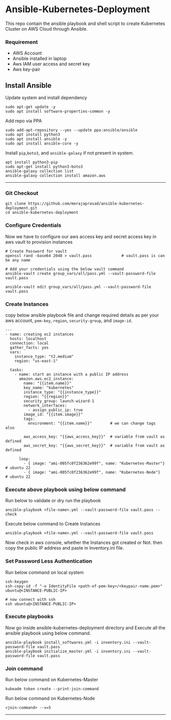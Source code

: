 # Ansible-Kubernetes-Deployment
This repo contain the ansible playbook and shell script to create Kubernetes Cluster on AWS Cloud through Ansible.

### Requirement
- AWS Account
- Ansible installed in laptop
- Aws IAM user access and secret key
- Aws key-pair

## Install Ansible
Update system and install dependency 
```
sudo apt-get update -y
sudo apt install software-properties-common -y
```
Add repo via PPA
```
sudo add-apt-repository --yes --update ppa:ansible/ansible
sudo apt install python3
sudo apt install ansible -y
sudo apt install ansible-core -y
```
Install ```pip```,```boto3```, and ```ansible-galaxy``` if not present in system.
```
apt install python3-pip
sudo apt-get install python3-boto3
ansible-galaxy collection list
ansible-galaxy collection install amazon.aws
```
---
### Git Checkout
```
git clone https://github.com/merajaprasad/ansible-kubernetes-deployment.git
cd ansible-kubernetes-deployment
```
### Configure Credentials
Now we have to configure our aws access key and secret access key in aws vault to provision instances
```
# Create Password for vault
openssl rand -base64 2048 > vault.pass             # vault.pass is can be any name

# Add your credentials using the below vault command
ansible-vault create group_vars/all/pass.yml --vault-password-file vault.pass

ansible-vault edit group_vars/all/pass.yml --vault-password-file vault.pass
```

### Create Instances
copy below ansible playbook file and change required details as per your aws account, ```pem-key```, ```region```, ```security-group```, and ```image-id```.
```
---
- name: creating ec2 instances
  hosts: localhost
  connection: local
  gather_facts: yes
  vars:
    instance_type: "t2.medium"
    region: "us-east-1"

  tasks:
    - name: start an instance with a public IP address
      amazon.aws.ec2_instance:
        name: "{{item.name}}"
        key_name: "kubernetes"
        instance_type: "{{instance_type}}"
        region: "{{region}}"
        security_group: launch-wizard-1
        network_interfaces:
          - assign_public_ip: true
        image_id: "{{item.image}}"
        tags:
          environment: "{{item.name}}"        # we can change tags also

        aws_access_key: "{{aws_access_key}}"  # variable from vault as defined
        aws_secret_key: "{{aws_secret_key}}"  # variable from vault as defined

      loop:
        - { image: "ami-005fc0f236362e99f", name: "Kubernetes-Master"}   # ubuntu 22
        - { image: "ami-005fc0f236362e99f", name: "Kubernetes-Node"}     # ubuntu 22

```
### Execute above playbook using below command
Run below to validate or dry run the playbook
```
ansible-playbook <file-name>.yml --vault-password-file vault.pass --check
```
Execute below command to Create Instances
```
ansible-playbook <file-name>.yml --vault-password-file vault.pass
```
Now check in aws console, whether the Instances got created or Not. then copy the public IP address and paste in Inventory.ini file.

### Set Password Less Authentication
Run below command on local system
```
ssh-keygen
ssh-copy-id -f "-o IdentityFile <path-of-pem-key>/<keypair-name.pem>" ubuntu@<INSTANCE-PUBLIC-IP>

# now connect with ssh
ssh ubuntu@<INSTANCE-PUBLIC-IP>
```

### Execute playbooks
Now go inside ansible-kubernetes-deployment directory and Execute all the ansible playbook using below command.
```
ansible-playbook install_softwares.yml -i inventory.ini --vault-password-file vault.pass
ansible-playbook initialize_master.yml -i inventory.ini --vault-password-file vault.pass
```
### Join command
Run below command on Kubernetes-Master
```
kubeadm token create --print-join-command
```
Run below command on Kubernetes-Node
```
<join-command> --v=5
```
---
